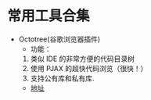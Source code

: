 # 常用工具合集
- Octotree(谷歌浏览器插件)  
  - 功能：
  1. 类似 IDE 的非常方便的代码目录树
  2. 使用 PJAX 的超快代码浏览（很快！）
  3. 支持公有库和私有库.
  - [地址](https://github.com/ovity/octotree )
  